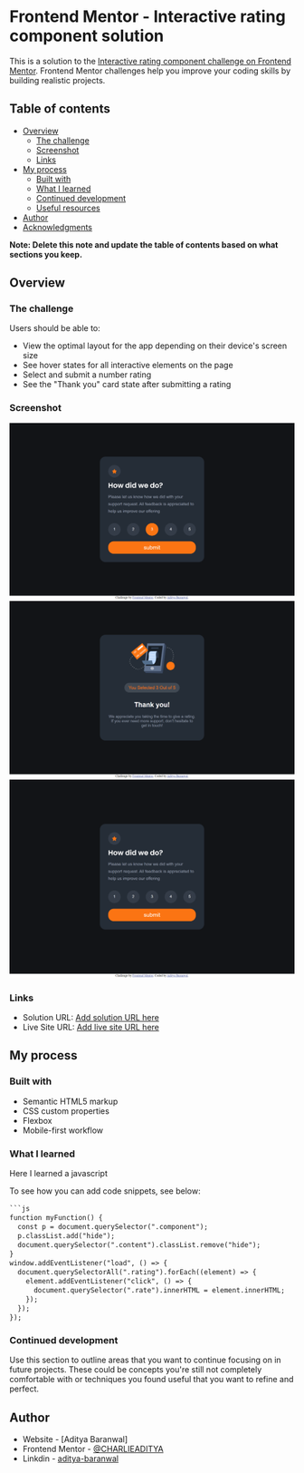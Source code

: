 # Frontend Mentor - Interactive rating component solution

This is a solution to the [Interactive rating component challenge on Frontend Mentor](https://www.frontendmentor.io/challenges/interactive-rating-component-koxpeBUmI). Frontend Mentor challenges help you improve your coding skills by building realistic projects. 

## Table of contents

- [Overview](#overview)
  - [The challenge](#the-challenge)
  - [Screenshot](#screenshot)
  - [Links](#links)
- [My process](#my-process)
  - [Built with](#built-with)
  - [What I learned](#what-i-learned)
  - [Continued development](#continued-development)
  - [Useful resources](#useful-resources)
- [Author](#author)
- [Acknowledgments](#acknowledgments)

**Note: Delete this note and update the table of contents based on what sections you keep.**

## Overview

### The challenge

Users should be able to:

- View the optimal layout for the app depending on their device's screen size
- See hover states for all interactive elements on the page
- Select and submit a number rating
- See the "Thank you" card state after submitting a rating

### Screenshot

![](./images/127.0.0.1_5500_%20(1).png)
![](./images/127.0.0.1_5500_%20(2).png)
![](./images/127.0.0.1_5500_.png)

### Links

- Solution URL: [Add solution URL here](https://your-solution-url.com)
- Live Site URL: [Add live site URL here](https://your-live-site-url.com)

## My process

### Built with

- Semantic HTML5 markup
- CSS custom properties
- Flexbox
- Mobile-first workflow


### What I learned
Here I learned a javascript 

To see how you can add code snippets, see below:

```
```js
function myFunction() {
  const p = document.querySelector(".component");
  p.classList.add("hide");
  document.querySelector(".content").classList.remove("hide");
}
window.addEventListener("load", () => {
  document.querySelectorAll(".rating").forEach((element) => {
    element.addEventListener("click", () => {
      document.querySelector(".rate").innerHTML = element.innerHTML;
    });
  });
});
```

### Continued development

Use this section to outline areas that you want to continue focusing on in future projects. These could be concepts you're still not completely comfortable with or techniques you found useful that you want to refine and perfect.



## Author

- Website - [Aditya Baranwal]
- Frontend Mentor - [@CHARLIEADITYA](https://www.frontendmentor.io/home)
- Linkdin - [aditya-baranwal](https://www.linkedin.com/in/aditya-baranwal-805978224/)




